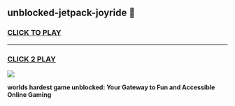 
## unblocked-jetpack-joyride 👋
<h3>
<a href="https://premium.freeplayer.one?title=unblocked-jetpack-joyride&ref=14F">CLICK TO PLAY</a></h3>
<hr>

<h3>
<a href="https://premium.freeplayer.one?title=unblocked-jetpack-joyride&ref=14F">CLICK 2 PLAY</a>
  
</h3>

<a href="https://premium.freeplayer.one?title=unblocked-jetpack-joyride&ref=12F/"><img src="https://clearcache.store/games.png"></a>


**worlds hardest game unblocked: Your Gateway to Fun and Accessible Online Gaming**
